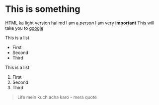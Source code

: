 # This is something
HTML ka light version hai md
I am a *person*
I am very **important**
This will take you to [google](https://youtube.com)

This is a list
 - First
 - Second
 - Third

This is a list
 1. First
 2. Second
 3. Third

> Life mein kuch acha karo - mera quote
